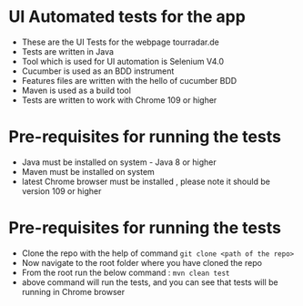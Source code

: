 # UI Automated tests for the app
* These are the UI Tests for the webpage tourradar.de
* Tests are written in Java
* Tool which is used for UI automation is Selenium V4.0
* Cucumber is used as an BDD instrument
* Features files are written with the hello of cucumber BDD 
* Maven is used as a build tool 
* Tests are written to work with Chrome 109 or higher

# Pre-requisites for running the tests 
* Java must be installed on system - Java 8 or higher 
* Maven must be installed on system 
* latest Chrome browser must be installed , please note it should be version 109 or higher

# Pre-requisites for running the tests 
- Clone the repo with the help of command
  ```git clone <path of the repo>  ```
- Now navigate to the root folder where you have cloned the repo 
- From the root run the below command :
  ```mvn clean test  ```
- above command will run the tests, and you can see that tests will be running in Chrome browser


